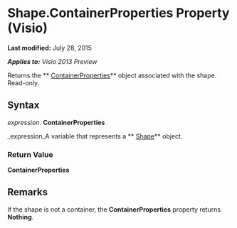 
# Shape.ContainerProperties Property (Visio)

 **Last modified:** July 28, 2015

 _**Applies to:** Visio 2013 Preview_

Returns the  ** [ContainerProperties](b94f758f-58f7-f1ef-c03b-761e26c11017.md)** object associated with the shape. Read-only.


## Syntax

 _expression_. **ContainerProperties**

 _expression_A variable that represents a  ** [Shape](da7a8872-4ebb-a607-e0ed-eebf68ff5630.md)** object.


### Return Value

 **ContainerProperties**


## Remarks

If the shape is not a container, the  **ContainerProperties** property returns **Nothing**.

